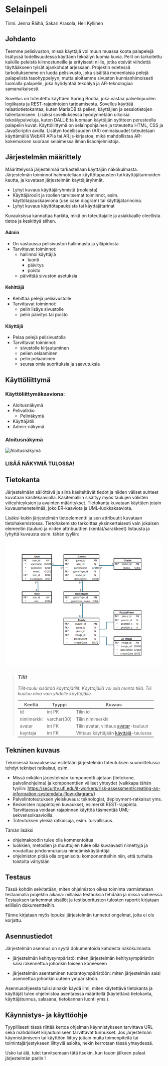 # Selainpeli

Tiimi: Jenna Räihä, Sakari Arasola, Heli Kyllinen

## Johdanto

Teemme pelisivuston, missä käyttäjä voi muun muassa koota palapelejä lisätyssä todellisuudessa käyttäen tekoälyn luomia kuvia. Pelit on tarkoitettu kaikille peleistä kiinnostuneille ja erityisesti niille, jotka etsivät viihdettä täyttääkseen tylsät ajankohdat arjessaan. Projektin edetessä tarkoituksemme on luoda pelisivusto, joka sisältää monenlaisia pelejä palapelistä tasohyppelyyn, mutta aloitamme sivuston kunnianhimoisesti luomalla palapelin, joka hyödyntää tekoälyä ja AR-teknologiaa samanaikaisesti. 

Sovellus on toteutettu käyttäen Spring Bootia, joka vastaa palvelinpuolen logiikasta ja REST-rajapintojen tarjoamisesta. Sovellus käyttää relaatiotietokantaa, kuten MariaDB:tä pelien, käyttäjien ja sessiotietojen tallentamiseen. Lisäksi sovelluksessa hyödynnetään ulkoisia tekoälypalveluja, kuten DALL·E:tä luomaan käyttäjän syötteen perusteella palapelin kuvat. Käyttöliittymä on selainpohjainen ja toteutettu HTML, CSS ja JavaScriptin avulla. Lisätyn todellisuuden (AR) ominaisuudet toteutetaan käyttämällä WebXR APIa tai AR.js-kirjastoa, mikä mahdollistaa AR-kokemuksen suoraan selaimessa ilman lisäohjelmistoja.

## Järjestelmän määrittely

Määrittelyssä järjestelmää tarkastellaan käyttäjän näkökulmasta. Järjestelmän
toiminnot hahmotellaan käyttötapausten tai käyttäjätarinoiden kautta, ja kuvataan järjestelmän
käyttäjäryhmät.

-   Lyhyt kuvaus käyttäjäryhmistä (rooleista)
-   Käyttäjäroolit ja roolien tarvitsemat toiminnot, esim. käyttötapauskaaviona
    (use case diagram) tai käyttäjätarinoina.
-   Lyhyt kuvaus käyttötapauksista tai käyttäjätarinat

Kuvauksissa kannattaa harkita, mikä on toteuttajalle ja asiakkaalle oleellista
tietoa ja keskittyä siihen.

#### Admin

- On vastuussa pelisivuston hallinnasta ja ylläpidosta
- Tarvittavat toiminnot:
    - hallinnoi käyttäjiä
        - luonti
        - päivitys
        - poisto
    - päivittää sivuston asetuksia

#### Kehittäjä

- Kehittää pelejä pelisivustolle
- Tarvittavat toiminnot:
    - pelin lisäys sivustolle
    - pelin päivitys tai poisto

#### Käyttäjä

- Pelaa pelejä pelisivustolla
- Tarvittavat toiminnot:
    - sivustolle kirjautuminen
    - pelien selaaminen
    - pelin pelaaminen
    - seuraa omia suorituksia ja saavutuksia

## Käyttöliittymä

### Käyttöliittymäkaaviona:
- Aloitusnäkymä
- Pelivalikko
    - Pelinäkymä
- Käyttäjätili
- Admin-näkymä

### Aloitusnäkymä
![Aloitusnäkymä](https://github.com/user-attachments/assets/ceb3bba4-12a6-4b1a-92e7-031419e696cf)

### LISÄÄ NÄKYMIÄ TULOSSA!

## Tietokanta

Järjestelmään säilöttävä ja siinä käsiteltävät tiedot ja niiden väliset suhteet
kuvataan käsitekaaviolla. Käsitemalliin sisältyy myös taulujen välisten viiteyhteyksien ja avainten
määritykset. Tietokanta kuvataan käyttäen jotain kuvausmenetelmää, joko ER-kaaviota ja UML-luokkakaaviota.

Lisäksi kukin järjestelmän tietoelementti ja sen attribuutit kuvataan
tietohakemistossa. Tietohakemisto tarkoittaa yksinkertaisesti vain jokaisen elementin (taulun) ja niiden
attribuuttien (kentät/sarakkeet) listausta ja lyhyttä kuvausta esim. tähän tyyliin:

![Alt text](pelitietokanta1.png)

> ### _Tilit_
> _Tilit-taulu sisältää käyttäjätilit. Käyttäjällä voi olla monta tiliä. Tili kuuluu aina vain yhdelle käyttäjälle._
>
> Kenttä | Tyyppi | Kuvaus
> ------ | ------ | ------
> id | int PK | Tilin id
> nimimerkki | varchar(30) |  Tilin nimimerkki
> avatar | int FK | Tilin avatar, viittaus [avatar](#Avatar)-tauluun
> kayttaja | int FK | Viittaus käyttäjään [käyttäjä](#Kayttaja)-taulussa

## Tekninen kuvaus

Teknisessä kuvauksessa esitetään järjestelmän toteutuksen suunnittelussa tehdyt tekniset
ratkaisut, esim.

-   Missä mikäkin järjestelmän komponentti ajetaan (tietokone, palvelinohjelma)
    ja komponenttien väliset yhteydet (vaikkapa tähän tyyliin:
    https://security.ufl.edu/it-workers/risk-assessment/creating-an-information-systemdata-flow-diagram/)
-   Palvelintoteutuksen yleiskuvaus: teknologiat, deployment-ratkaisut yms.
-   Keskeisten rajapintojen kuvaukset, esimerkit REST-rajapinta. Tarvittaessa voidaan rajapinnan käyttöä täsmentää
    UML-sekvenssikaavioilla.
-   Toteutuksen yleisiä ratkaisuja, esim. turvallisuus.

Tämän lisäksi

-   ohjelmakoodin tulee olla kommentoitua
-   luokkien, metodien ja muuttujien tulee olla kuvaavasti nimettyjä ja noudattaa
    johdonmukaisia nimeämiskäytäntöjä
-   ohjelmiston pitää olla organisoitu komponentteihin niin, että turhalta toistolta
    vältytään

## Testaus

Tässä kohdin selvitetään, miten ohjelmiston oikea toiminta varmistetaan
testaamalla projektin aikana: millaisia testauksia tehdään ja missä vaiheessa.
Testauksen tarkemmat sisällöt ja testisuoritusten tulosten raportit kirjataan
erillisiin dokumentteihin.

Tänne kirjataan myös lopuksi järjestelmän tunnetut ongelmat, joita ei ole korjattu.

## Asennustiedot

Järjestelmän asennus on syytä dokumentoida kahdesta näkökulmasta:

-   järjestelmän kehitysympäristö: miten järjestelmän kehitysympäristön saisi
    rakennettua johonkin toiseen koneeseen

-   järjestelmän asentaminen tuotantoympäristöön: miten järjestelmän saisi
    asennettua johonkin uuteen ympäristöön.

Asennusohjeesta tulisi ainakin käydä ilmi, miten käytettävä tietokanta ja
käyttäjät tulee ohjelmistoa asentaessa määritellä (käytettävä tietokanta,
käyttäjätunnus, salasana, tietokannan luonti yms.).

## Käynnistys- ja käyttöohje

Tyypillisesti tässä riittää kertoa ohjelman käynnistykseen tarvittava URL sekä
mahdolliset kirjautumiseen tarvittavat tunnukset. Jos järjestelmän
käynnistämiseen tai käyttöön liittyy joitain muita toimenpiteitä tai toimintajärjestykseen liittyviä asioita, nekin kerrotaan tässä yhteydessä.

Usko tai älä, tulet tarvitsemaan tätä itsekin, kun tauon jälkeen palaat
järjestelmän pariin !
